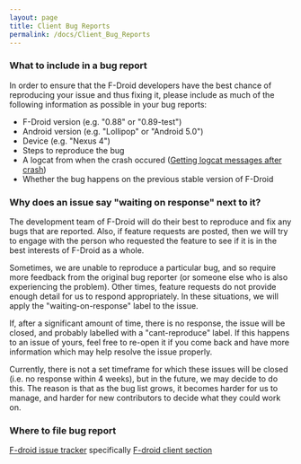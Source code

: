 ```yaml
---
layout: page
title: Client Bug Reports
permalink: /docs/Client_Bug_Reports
---
```


### What to include in a bug report

In order to ensure that the F-Droid developers have the best chance of reproducing your issue and thus fixing it, please include as much of the following information as possible in your bug reports:

* F-Droid version (e.g. "0.88" or "0.89-test")
* Android version (e.g. "Lollipop" or "Android 5.0")
* Device (e.g. "Nexus 4")
* Steps to reproduce the bug
* A logcat from when the crash occured ([Getting logcat messages after crash](Getting_logcat_messages_after_crash))
* Whether the bug happens on the previous stable version of F-Droid


### Why does an issue say "waiting on response" next to it?

The development team of F-Droid will do their best to reproduce and fix any bugs that are reported. Also, if feature requests are posted, then we will try to engage with the person who requested the feature to see if it is in the best interests of F-Droid as a whole.

Sometimes, we are unable to reproduce a particular bug, and so require more feedback from the original bug reporter (or someone else who is also experiencing the problem). Other times, feature requests do not provide enough detail for us to respond appropriately. In these situations, we will apply the "waiting-on-response" label to the issue.

If, after a significant amount of time, there is no response, the issue will be closed, and probably labelled with a "cant-reproduce" label. If this happens to an issue of yours, feel free to re-open it if you come back and have more information which may help resolve the issue properly.

Currently, there is not a set timeframe for which these issues will be closed (i.e. no response within 4 weeks), but in the future, we may decide to do this. The reason is that as the bug list grows, it becomes harder for us to manage, and harder for new contributors to decide what they could work on.


### Where to file bug report

[F-droid issue tracker](https://f-droid.org/issues/) specifically [F-droid client section](https://gitlab.com/fdroid/fdroidclient/issues)
